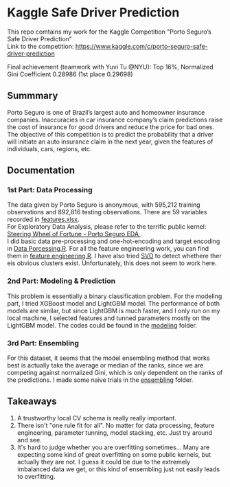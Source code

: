 # Kaggle Safe Driver Prediction
This repo comtains my work for the Kaggle Competition "Porto Seguro’s Safe Driver Prediction"  
Link to the competition: https://www.kaggle.com/c/porto-seguro-safe-driver-prediction  

Final achievement (teamwork with Yuvi Tu @NYU): Top 16%, Normalized Gini Coefficient 0.28986 (1st place 0.29698)

## Summmary
Porto Seguro is one of Brazil’s largest auto and homeowner insurance companies. Inaccuracies in car insurance company’s claim predictions raise the cost of insurance for good drivers and reduce the price for bad ones. The objective of this competition is to predict the probability that a driver will initiate an auto insurance claim in the next year, given the features of individuals, cars, regions, etc.

## Documentation

### 1st Part: Data Processing
The data given by Porto Seguro is anonymous, with 595,212 training observations and 892,816 testing observations. There are 59 variables recorded in [features.xlsx](https://github.com/yudong-94/Kaggle-Safe-Driver-Prediction/tree/master/tracking).  
For Exploratory Data Analysis, please refer to the terrific public kernel: [Steering Wheel of Fortune - Porto Seguro EDA
](https://www.kaggle.com/headsortails/steering-wheel-of-fortune-porto-seguro-eda).  
I did basic data pre-processing and one-hot-encoding and target encoding in [Data Porcessing.R](https://github.com/yudong-94/Kaggle-Safe-Driver-Prediction/blob/master/feature%20engineering/Data%20Processing.R). For all the feature engineering work, you can find them in [feature engineering.R](https://github.com/yudong-94/Kaggle-Safe-Driver-Prediction/blob/master/feature%20engineering/feature%20engineering.R). I have also tried [SVD](https://github.com/yudong-94/Kaggle-Safe-Driver-Prediction/blob/master/feature%20engineering/SVD.R) to detect whethere ther eis obvious clusters exist. Unfortunately, this does not seem to work here.

### 2nd Part: Modeling & Prediction
This problem is essentially a binary classification problem. For the modeling part, I tried XGBoost model and LightGBM model. The performance of both models are similar, but since LightGBM is much faster, and I only run on my local machine, I selected features and tunned parameters mostly on the LightGBM model. The codes could be found in the [modeling](https://github.com/yudong-94/Kaggle-Safe-Driver-Prediction/tree/master/modeling) folder.

### 3rd Part: Ensembling
For this dataset, it seems that the model ensembling method that works best is actually take the average or median of the ranks, since we are competing against normalized Gini, which is only dependent on the ranks of the predictions. I made some naive trials in the [ensembling](https://github.com/yudong-94/Kaggle-Safe-Driver-Prediction/tree/master/ensembling) folder.

## Takeaways
1. A trustworthy local CV schema is really really important.
2. There isn't "one rule fit for all". No matter for data processing, feature engineering, parameter tunning, model stacking, etc. Just try around and see.
3. It's hard to judge whether you are overfitting sometimes... Many are expecting some kind of great overfitting on some public kernels, but actually they are not. I guess it could be due to the extremely imbalanced data we get, or this kind of ensembling just not easily leads to overfitting.

